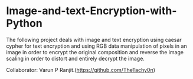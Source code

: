 # Image-and-text-Encryption-with-Python

The following project deals with image and text encryption using caesar cypher for text encryption and using RGB data manipulation of pixels in an image in order to encrypt the original composition and reverse the image scaling in order to distort and entirely decrypt the image.

Collaborator: Varun P Ranjit.(https://github.com/TheTachy0n)
